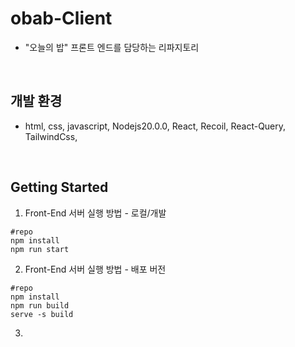 # obab-Client

- "오늘의 밥" 프론트 엔드를 담당하는 리파지토리

<br/>

## 개발 환경

- html, css, javascript, Nodejs20.0.0, React, Recoil, React-Query, TailwindCss,

<br/>

## Getting Started

1. Front-End 서버 실행 방법 - 로컬/개발
```
#repo
npm install
npm run start
```

2. Front-End 서버 실행 방법 - 배포 버전

```
#repo
npm install
npm run build
serve -s build
```
3. 
